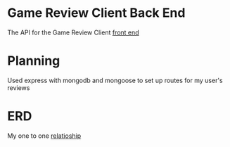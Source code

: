 # Game Review Client Back End

The API for the Game Review Client [front end](https://github.com/santostristen/Game-Reviews-Client)

# Planning

Used express with mongodb and mongoose to set up routes for my user's reviews

# ERD

My one to one [relatioship](https://imgur.com/tWJ7ksA)
